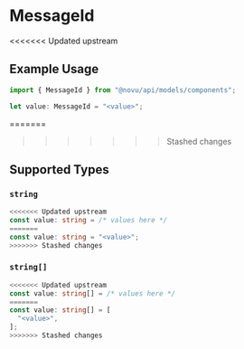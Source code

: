 # MessageId

<<<<<<< Updated upstream
## Example Usage

```typescript
import { MessageId } from "@novu/api/models/components";

let value: MessageId = "<value>";
```
=======
>>>>>>> Stashed changes

## Supported Types

### `string`

```typescript
<<<<<<< Updated upstream
const value: string = /* values here */
=======
const value: string = "<value>";
>>>>>>> Stashed changes
```

### `string[]`

```typescript
<<<<<<< Updated upstream
const value: string[] = /* values here */
=======
const value: string[] = [
  "<value>",
];
>>>>>>> Stashed changes
```


